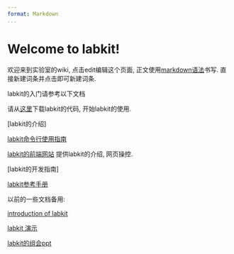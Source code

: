 ```yaml
---
format: Markdown
...
```


# Welcome to labkit!

欢迎来到实验室的wiki, 点击edit编辑这个页面, 正文使用[markdown语法]()书写. 直接新建词条并点击即可新建词条.


labkit的入门请参考以下文档

请从[这里](https://github.com/lhrkkk/labkit)下载labkit的代码, 开始labkit的使用.

[labkit的介绍]

[labkit命令行使用指南]()

[labkit的前端网站](http://localhost:3450)  提供labkit的介绍, 网页操控.

[labkit的开发指南]

[labkit参考手册](http://labkit.readthedocs.io/en/latest/index.html)


以前的一些文档备用:

[introduction of labkit]()

[labkit 演示]()

[labkit的组会ppt](smb://210.45.66.90/)
